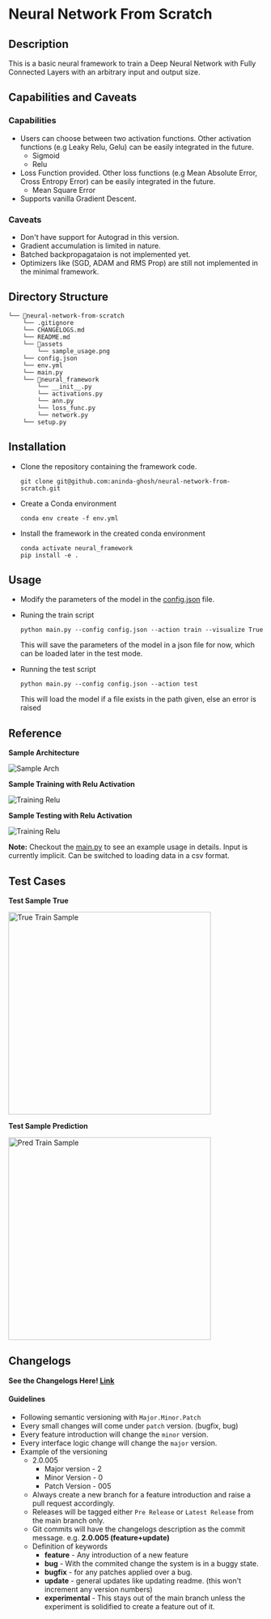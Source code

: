 # Neural Network From Scratch

## Description

This is a basic neural framework to train a Deep Neural Network with Fully Connected Layers with an arbitrary input and output size. 

## Capabilities and Caveats

### Capabilities

- Users can choose between two activation functions. Other activation functions (e.g Leaky Relu, Gelu) can be easily integrated in the future.
    - Sigmoid
    - Relu
- Loss Function provided. Other loss functions (e.g Mean Absolute Error, Cross Entropy Error) can be easily integrated in the future.
    - Mean Square Error
- Supports vanilla Gradient Descent.

### Caveats

- Don't have support for Autograd in this version.
- Gradient accumulation is limited in nature.
- Batched backpropagataion is not implemented yet.
- Optimizers like (SGD, ADAM and RMS Prop) are still not implemented in the minimal framework.

## Directory Structure

```
└── 📁neural-network-from-scratch
    └── .gitignore
    └── CHANGELOGS.md
    └── README.md
    └── 📁assets
        └── sample_usage.png
    └── config.json
    └── env.yml
    └── main.py
    └── 📁neural_framework
        └── __init__.py
        └── activations.py
        └── ann.py
        └── loss_func.py
        └── network.py
    └── setup.py
```

## Installation

- Clone the repository containing the framework code.
  ```
  git clone git@github.com:aninda-ghosh/neural-network-from-scratch.git
  ```

- Create a Conda environment
  ```
  conda env create -f env.yml
  ```

- Install the framework in the created conda environment
  ```
  conda activate neural_framework
  pip install -e .
  ```

## Usage

- Modify the parameters of the model in the [config.json](config.json) file.

- Runing the train script
  ```
  python main.py --config config.json --action train --visualize True
  ```
  This will save the parameters of the model in a json file for now, which can be loaded later in the test mode.

- Running the test script
  ```
  python main.py --config config.json --action test
  ```
  This will load the model if a file exists in the path given, else an error is raised

## Reference

**Sample Architecture**

![Sample Arch](./assets/sample_architecture.png)

**Sample Training with Relu Activation**

![Training Relu](./assets/sample_training.png)

**Sample Testing with Relu Activation**

![Training Relu](./assets/sample_testing.png)

**Note:** Checkout the [main.py](main.py) to see an example usage in details. Input is currently implicit. Can be switched to loading data in a csv format.

## Test Cases

**Test Sample True**

<!-- ![True Train Sample](./assets/Test_Spiral_True.png) -->
<img src="./assets/Test_Spiral_True.png" alt="True Train Sample" width="400"/>


**Test Sample Prediction**

<!-- ![Pred Train Sample](./assets/Test_Spiral_Pred.png) -->
<img src="./assets/Test_Spiral_Pred.png" alt="Pred Train Sample" width="400"/>


## Changelogs 

**See the Changelogs Here! [Link](./CHANGELOGS.md)** 

#### Guidelines

- Following semantic versioning with ```Major.Minor.Patch```
- Every small changes will come under ```patch``` version. (bugfix, bug)
- Every feature introduction will change the ```minor``` version.
- Every interface logic change will change the ```major``` version.
- Example of the versioning
  - 2.0.005
    - Major version - 2
    - Minor Version - 0
    - Patch Version - 005
  - Always create a new branch for a feature introduction and raise a pull request accordingly.
  - Releases will be tagged either ```Pre Release``` or ```Latest Release``` from the main branch only.
  - Git commits will have the changelogs description as the commit message. e.g. **2.0.005 (feature+update)**
  - Definition of keywords
    - **feature** - Any introduction of a new feature
    - **bug** - With the commited change the system is in a buggy state.
    - **bugfix** - for any patches applied over a bug.
    - **update** - general updates like updating readme. (this won't increment any version numbers)
    - **experimental** - This stays out of the main branch unless the experiment is solidified to create a feature out of it.